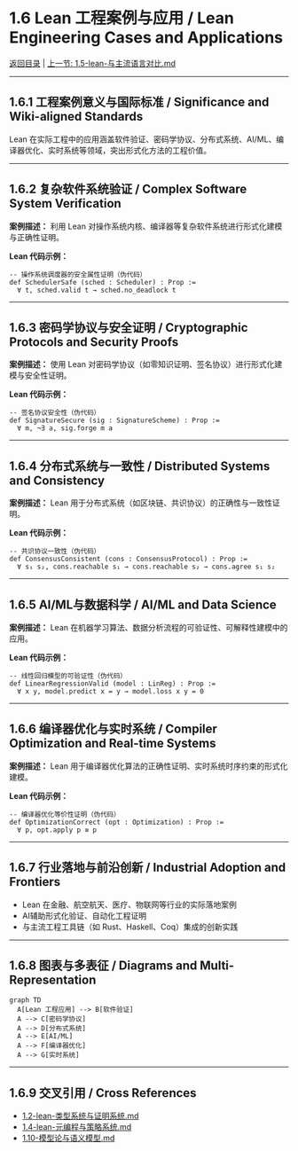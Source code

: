 # 1.6 Lean 工程案例与应用 / Lean Engineering Cases and Applications

[返回目录](../CONTINUOUS_PROGRESS.md) | [上一节: 1.5-lean-与主流语言对比.md](1.5-lean-与主流语言对比.md)

---

## 1.6.1 工程案例意义与国际标准 / Significance and Wiki-aligned Standards

Lean 在实际工程中的应用涵盖软件验证、密码学协议、分布式系统、AI/ML、编译器优化、实时系统等领域，突出形式化方法的工程价值。

---

## 1.6.2 复杂软件系统验证 / Complex Software System Verification

**案例描述：** 利用 Lean 对操作系统内核、编译器等复杂软件系统进行形式化建模与正确性证明。

**Lean 代码示例：**

```lean
-- 操作系统调度器的安全属性证明（伪代码）
def SchedulerSafe (sched : Scheduler) : Prop :=
  ∀ t, sched.valid t → sched.no_deadlock t
```

---

## 1.6.3 密码学协议与安全证明 / Cryptographic Protocols and Security Proofs

**案例描述：** 使用 Lean 对密码学协议（如零知识证明、签名协议）进行形式化建模与安全性证明。

**Lean 代码示例：**

```lean
-- 签名协议安全性（伪代码）
def SignatureSecure (sig : SignatureScheme) : Prop :=
  ∀ m, ¬∃ a, sig.forge m a
```

---

## 1.6.4 分布式系统与一致性 / Distributed Systems and Consistency

**案例描述：** Lean 用于分布式系统（如区块链、共识协议）的正确性与一致性证明。

**Lean 代码示例：**

```lean
-- 共识协议一致性（伪代码）
def ConsensusConsistent (cons : ConsensusProtocol) : Prop :=
  ∀ s₁ s₂, cons.reachable s₁ → cons.reachable s₂ → cons.agree s₁ s₂
```

---

## 1.6.5 AI/ML与数据科学 / AI/ML and Data Science

**案例描述：** Lean 在机器学习算法、数据分析流程的可验证性、可解释性建模中的应用。

**Lean 代码示例：**

```lean
-- 线性回归模型的可验证性（伪代码）
def LinearRegressionValid (model : LinReg) : Prop :=
  ∀ x y, model.predict x = y → model.loss x y = 0
```

---

## 1.6.6 编译器优化与实时系统 / Compiler Optimization and Real-time Systems

**案例描述：** Lean 用于编译器优化算法的正确性证明、实时系统时序约束的形式化建模。

**Lean 代码示例：**

```lean
-- 编译器优化等价性证明（伪代码）
def OptimizationCorrect (opt : Optimization) : Prop :=
  ∀ p, opt.apply p ≡ p
```

---

## 1.6.7 行业落地与前沿创新 / Industrial Adoption and Frontiers

- Lean 在金融、航空航天、医疗、物联网等行业的实际落地案例
- AI辅助形式化验证、自动化工程证明
- 与主流工程工具链（如 Rust、Haskell、Coq）集成的创新实践

---

## 1.6.8 图表与多表征 / Diagrams and Multi-Representation

```mermaid
graph TD
  A[Lean 工程应用] --> B[软件验证]
  A --> C[密码学协议]
  A --> D[分布式系统]
  A --> E[AI/ML]
  A --> F[编译器优化]
  A --> G[实时系统]
```

---

## 1.6.9 交叉引用 / Cross References

- [1.2-lean-类型系统与证明系统.md](1.2-lean-类型系统与证明系统.md)
- [1.4-lean-元编程与策略系统.md](1.4-lean-元编程与策略系统.md)
- [1.10-模型论与语义模型.md](1.10-模型论与语义模型.md)
